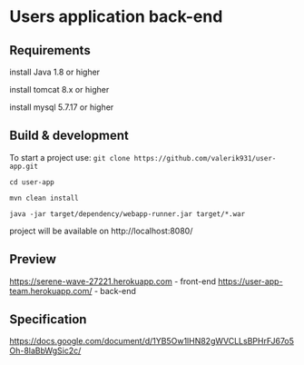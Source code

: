 # Users application back-end

## Requirements

install Java 1.8 or higher

install tomcat 8.x or higher

install mysql 5.7.17 or higher

## Build & development

To start a project use:
`git clone https://github.com/valerik931/user-app.git`

`cd user-app`

`mvn clean install`

`java -jar target/dependency/webapp-runner.jar target/*.war`

project will be available on http://localhost:8080/

## Preview
https://serene-wave-27221.herokuapp.com - front-end
https://user-app-team.herokuapp.com/ - back-end

## Specification

https://docs.google.com/document/d/1YB5Ow1lHN82gWVCLLsBPHrFJ67o5Oh-8laBbWgSic2c/
